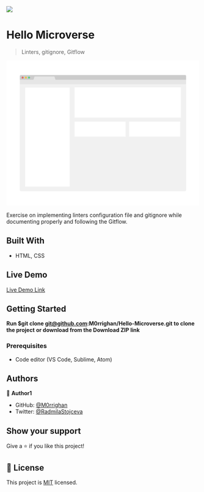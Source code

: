 ![](https://img.shields.io/badge/Microverse-blueviolet)

# Hello Microverse

> Linters, gitignore, Gitflow

![screenshot](./app_screenshot.png)

Exercise on implementing linters configuration file and gitignore while documenting properly and following the Gitflow.

## Built With

- HTML, CSS

## Live Demo

[Live Demo Link](https://link)

## Getting Started

**Run $git clone git@github.com:M0rrighan/Hello-Microverse.git to clone the project** 
**or download from the Download ZIP link**

### Prerequisites

- Code editor (VS Code, Sublime, Atom)

## Authors

👤 **Author1**

- GitHub: [@M0rrighan](https://github.com/M0rrighan)
- Twitter: [@RadmilaStojceva](https://twitter.com/RadmilaStojceva)


## Show your support

Give a ⭐️ if you like this project!

## 📝 License

This project is [MIT](./MIT.md) licensed.
